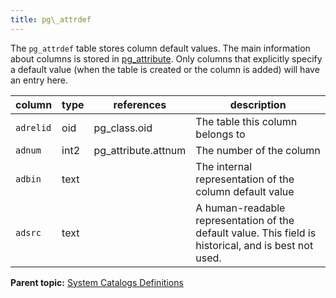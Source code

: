 ```yaml
---
title: pg\_attrdef 
---
```


The `pg_attrdef` table stores column default values. The main information about columns is stored in [pg\_attribute](pg_attribute.html). Only columns that explicitly specify a default value \(when the table is created or the column is added\) will have an entry here.

|column|type|references|description|
|------|----|----------|-----------|
|`adrelid`|oid|pg\_class.oid|The table this column belongs to|
|`adnum`|int2|pg\_attribute.attnum|The number of the column|
|`adbin`|text| |The internal representation of the column default value|
|`adsrc`|text| |A human-readable representation of the default value. This field is historical, and is best not used.|

**Parent topic:** [System Catalogs Definitions](../system_catalogs/catalog_ref-html.html)


